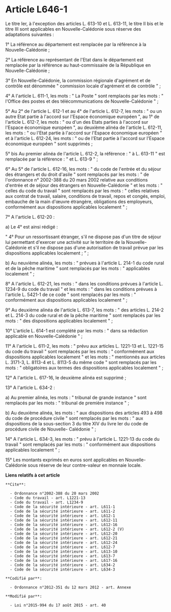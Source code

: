 # Article L646-1

Le titre Ier, à l'exception des articles L. 613-10 et L. 613-11, le titre II bis et le titre III sont applicables en
Nouvelle-Calédonie sous réserve des adaptations suivantes : 

1° La référence au département est remplacée par la référence à la Nouvelle-Calédonie ; 

2° La référence au représentant de l'Etat dans le département est remplacée par la référence au haut-commissaire de la
République en Nouvelle-Calédonie ; 

3° En Nouvelle-Calédonie, la commission régionale d'agrément et de contrôle est dénommée " commission locale d'agrément et de
contrôle " ; 

4° A l'article L. 611-1, les mots : " La Poste " sont remplacés par les mots : " l'Office des postes et des
télécommunications de Nouvelle-Calédonie " ; 

5° Au 2° de l'article L. 612-1 et au 4° de l'article L. 612-7, les mots : " ou un autre Etat partie à l'accord sur l'Espace
économique européen ", au 1° de l'article L. 612-7, les mots : " ou d'un des Etats parties à l'accord sur l'Espace économique
européen ", au deuxième alinéa de l'article L. 612-11, les mots : " ou l'Etat partie à l'accord sur l'Espace économique
européen " et à l'article L. 612-24, les mots : " ou de l'Etat partie à l'accord sur l'Espace économique européen " sont
supprimés ; 

5° bis Au premier alinéa de l'article L. 612-2, la référence : " à L. 613-11 " est remplacée par la référence : " et L. 613-9
" ; 

6° Au 5° de l'article L. 612-16, les mots : " du code de l'entrée et du séjour des étrangers et du droit d'asile " sont
remplacés par les mots : " de l'ordonnance n° 2002-388 du 20 mars 2002 relative aux conditions d'entrée et de séjour des
étrangers en Nouvelle-Calédonie " et les mots : " celles du code du travail " sont remplacés par les mots : " celles
relatives aux contrat de travail, salaire, conditions de travail, repos et congés, emploi, embauche de la main d'œuvre
étrangère, obligations des employeurs, conformément aux dispositions applicables localement " ; 

7° A l'article L. 612-20 : 

a) Le 4° est ainsi rédigé : 

" 4° Pour un ressortissant étranger, s'il ne dispose pas d'un titre de séjour lui permettant d'exercer une activité sur le
territoire de la Nouvelle-Calédonie et s'il ne dispose pas d'une autorisation de travail prévue par les dispositions
applicables localement ; ” ; 

b) Au neuvième alinéa, les mots : " prévues à l'article L. 214-1 du code rural et de la pêche maritime ” sont remplacés par
les mots : " applicables localement ” ; 

8° A l'article L. 612-21, les mots : " dans les conditions prévues à l'article L. 1234-9 du code du travail " et les mots : "
dans les conditions prévues à l'article L. 5421-1 de ce code " sont remplacés par les mots : " conformément aux dispositions
applicables localement " ; 

9° Au deuxième alinéa de l'article L. 613-7, les mots : " des articles L. 214-2 et L. 214-3 du code rural et de la pêche
maritime " sont remplacés par les mots : " des dispositions applicables localement " ; 

10° L'article L. 614-1 est complété par les mots : " dans sa rédaction applicable en Nouvelle-Calédonie " ; 

11° A l'article L. 611-2, les mots : " prévu aux articles L. 1221-13 et L. 1221-15 du code du travail " sont remplacés par
les mots : " conformément aux dispositions applicables localement " et les mots : " mentionnés aux articles L. 3171-3, L.
8113-4 et L. 8113-5 du même code " sont remplacés par les mots : " obligatoires aux termes des dispositions applicables
localement " ; 

12° A l'article L. 617-16, le deuxième alinéa est supprimé ; 

13° A l'article L. 634-2 : 

a) Au premier alinéa, les mots : " tribunal de grande instance " sont remplacés par les mots : " tribunal de première
instance " ; 

b) Au deuxième alinéa, les mots : " aux dispositions des articles 493 à 498 du code de procédure civile " sont remplacés par
les mots : " aux dispositions de la sous-section 3 du titre XIV du livre Ier du code de procédure civile de Nouvelle-
Calédonie " ; 

14° A l'article L. 634-3, les mots : " prévu à l'article L. 1221-13 du code du travail " sont remplacés par les mots : "
conformément aux dispositions applicables localement " ; 

15° Les montants exprimés en euros sont applicables en Nouvelle-Calédonie sous réserve de leur contre-valeur en monnaie
locale.

**Liens relatifs à cet article**

	**Cite**:

	  - Ordonnance n°2002-388 du 20 mars 2002
	  - Code du travail - art. L1221-13
	  - Code du travail - art. L1234-9
	  - Code de la sécurité intérieure - art. L611-1
	  - Code de la sécurité intérieure - art. L611-2
	  - Code de la sécurité intérieure - art. L612-1
	  - Code de la sécurité intérieure - art. L612-11
	  - Code de la sécurité intérieure - art. L612-16
	  - Code de la sécurité intérieure - art. L612-2 (V)
	  - Code de la sécurité intérieure - art. L612-20
	  - Code de la sécurité intérieure - art. L612-21
	  - Code de la sécurité intérieure - art. L612-24
	  - Code de la sécurité intérieure - art. L612-7
	  - Code de la sécurité intérieure - art. L613-10
	  - Code de la sécurité intérieure - art. L613-7
	  - Code de la sécurité intérieure - art. L617-16
	  - Code de la sécurité intérieure - art. L634-2
	  - Code de la sécurité intérieure - art. L634-3

	**Codifié par**:

	  - Ordonnance n°2012-351 du 12 mars 2012 - art. Annexe

	**Modifié par**:

	  - Loi n°2015-994 du 17 août 2015 - art. 40
